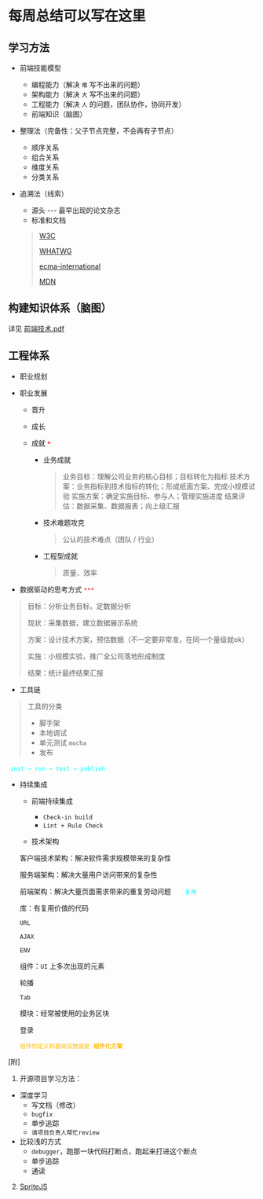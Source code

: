 # 每周总结可以写在这里

## 学习方法

* 前端技能模型

  * 编程能力（解决 `难` 写不出来的问题）
  * 架构能力（解决 `大` 写不出来的问题）
  * 工程能力（解决 `人` 的问题，团队协作，协同开发）
  * 前端知识（脑图）

* 整理法（完备性：父子节点完整，不会再有子节点）

  * 顺序关系
  * 组合关系
  * 维度关系
  * 分类关系

* 追溯法（线索）

  * 源头 --- 最早出现的论文杂志
  * 标准和文档

  > [W3C](https://www.w3.org/)
  >
  > [WHATWG](https://whatwg.org/)
  >
  > [ecma-international](https://www.ecma-international.org/)
  >
  > [MDN](https://developer.mozilla.org/zh-CN/)

## 构建知识体系（脑图）

详见 [前端技术.pdf](./前端技术.pdf)

## 工程体系

* 职业规划

* 职业发展

  * 晋升 

  * 成长

  * 成就  <code><b style="color: red">&#42;</b></code>

    * 业务成就

      > 业务目标：理解公司业务的核心目标；目标转化为指标
      > 技术方案：业务指标到技术指标的转化；形成纸面方案、完成小规模试验
      > 实施方案：确定实施目标、参与人；管理实施进度
      > 结果评估：数据采集、数据报表；向上级汇报

    * 技术难题攻克

      > 公认的技术难点（团队 / 行业）

    * 工程型成就

      > 质量、效率

* 数据驱动的思考方式 <code style="color: red">&#42;&#42;&#42;</code>

> 目标：分析业务目标，定数据分析
>
> 现状：采集数据，建立数据展示系统
>
> 方案：设计技术方案，预估数据（不一定要非常准，在同一个量级就ok）
>
> 实施：小规模实验，推广全公司落地形成制度
>
> 结果：统计最终结果汇报

* 工具链

> 工具的分类
>
> * 脚手架
> * 本地调试
> * 单元测试  `mocha `
> * 发布

​	<code style="color: #00FFFF">init &rarr; run &rarr; test &rarr; publish</code>

* 持续集成

  * 前端持续集成
    * <code>Check-in build</code>
    * <code>Lint + Rule Check</code>

  * 技术架构

  客户端技术架构：解决软件需求规模带来的复杂性

  服务端架构：解决大量用户访问带来的复杂性

  前端架构：解决大量页面需求带来的重复劳动问题&emsp;&emsp;<code style="color: #00FFFF">复用</code>

  库：有复用价值的代码

  `URL`

  `AJAX`

  `ENV`

  组件：`UI` 上多次出现的元素

  轮播

  `Tab`

  模块：经常被使用的业务区块

  登录

  <code style="color: #ffbb00">组件的定义和基础设施就是 **组件化方案**</code>



[附]

1. 开源项目学习方法：

* 深度学习
  * 写文档（修改）
  * <code>bugfix</code>
  * 单步追踪
  * <code>请项目负责人帮忙review</code>
* 比较浅的方式
  * <code>debugger</code>，跑那一块代码打断点，跑起来打进这个断点
  * 单步追踪
  * 通读

2. [SpriteJS](https://spritejs.org/#/)

